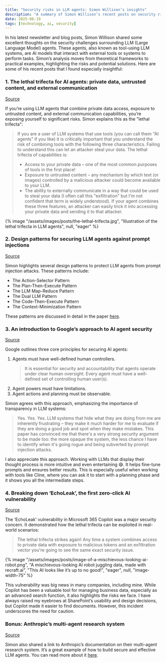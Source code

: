 ```yaml
---
title: "Security risks in LLM agents: Simon Willison’s insights"
description: "A summary of Simon Willison’s recent posts on security risks in LLM agents, including the lethal trifecta, design patterns, and real-world vulnerabilities."
date: 2025-06-19
tags: [technology, ai, security]
---
```


In his latest newsletter and blog posts, Simon Willison shared some excellent thoughts on the security challenges surrounding LLM (Large Language Model) agents. These agents, also known as tool-using LLM systems, are AI models that interact with external tools or systems to perform tasks. Simon’s analysis moves from theoretical frameworks to practical examples, highlighting the risks and potential solutions. Here are some of his recent posts that I found especially insightful:

### 1. The lethal trifecta for AI agents: private data, untrusted content, and external communication
[Source](https://simonwillison.net/2025/Jun/16/the-lethal-trifecta/)

If you’re using LLM agents that combine private data access, exposure to untrusted content, and external communication capabilities, you’re exposing yourself to significant risks. Simon explains this as the "lethal trifecta":

> If you are a user of LLM systems that use tools (you can call them "AI agents" if you like) it is critically important that you understand the risk of combining tools with the following three characteristics. Failing to understand this can let an attacker steal your data. The lethal trifecta of capabilities is:
> - Access to your private data – one of the most common purposes of tools in the first place!
> - Exposure to untrusted content – any mechanism by which text (or images) controlled by a malicious attacker could become available to your LLM.
> - The ability to externally communicate in a way that could be used to steal your data (I often call this "exfiltration" but I'm not confident that term is widely understood).
> If your agent combines these three features, an attacker can easily trick it into accessing your private data and sending it to that attacker.

{% image "/assets/images/posts/the-lethal-trifecta.jpg", "Illustration of the lethal trifecta in LLM agents", null, "eager" %}

### 2. Design patterns for securing LLM agents against prompt injections
[Source](https://simonwillison.net/2025/Jun/13/prompt-injection-design-patterns/)

Simon highlights several design patterns to protect LLM agents from prompt injection attacks. These patterns include:
- The Action-Selector Pattern
- The Plan-Then-Execute Pattern
- The LLM Map-Reduce Pattern
- The Dual LLM Pattern
- The Code-Then-Execute Pattern
- The Context-Minimization Pattern

These patterns are discussed in detail in the paper [here](https://arxiv.org/abs/2506.08837).

### 3. An introduction to Google’s approach to AI agent security
[Source](https://simonwillison.net/2025/Jun/15/ai-agent-security/)

Google outlines three core principles for securing AI agents:
1. Agents must have well-defined human controllers.
   > It is essential for security and accountability that agents operate under clear human oversight. Every agent must have a well-defined set of controlling human user(s).
2. Agent powers must have limitations.
3. Agent actions and planning must be observable.

Simon agrees with this approach, emphasizing the importance of transparency in LLM systems:

> Yes. Yes. Yes. LLM systems that hide what they are doing from me are inherently frustrating – they make it much harder for me to evaluate if they are doing a good job and spot when they make mistakes. This paper has convinced me that there's a very strong security argument to be made too: the more opaque the system, the less chance I have to identify when it's going rogue and being subverted by prompt injection attacks.

I also appreciate this approach. Working with LLMs that display their thought process is more intuitive and even entertaining 😅. It helps fine-tune prompts and ensures better results. This is especially useful when working with tools like Cline, where you can ask it to start with a planning phase and it shows you all the intermediate steps.

### 4. Breaking down ‘EchoLeak’, the first zero-click AI vulnerability
[Source](https://www.aim.security/lp/aim-labs-echoleak-blogpost)

The ‘EchoLeak’ vulnerability in Microsoft 365 Copilot was a major security concern. It demonstrated how the lethal trifecta can be exploited in real-world scenarios:

> The lethal trifecta strikes again! Any time a system combines access to private data with exposure to malicious tokens and an exfiltration vector you're going to see the same exact security issue.

{% image "/assets/images/posts/image-of-a-mischievous-looking-ai-robot.png", "A mischievous-looking AI robot juggling data, made with recraft.ai", "This AI looks like it’s up to no good!", "eager", null, "image-width-75" %}

This vulnerability was big news in many companies, including mine. While Copilot has been a valuable tool for managing business data, especially as an advanced search function, it also highlights the risks we face. I have always raised my eyebrows at SharePoint’s usability and design decisions, but Copilot made it easier to find documents. However, this incident underscores the need for caution.

### Bonus: Anthropic’s multi-agent research system
[Source](https://www.anthropic.com/engineering/built-multi-agent-research-system)

Simon also shared a link to Anthropic’s documentation on their multi-agent research system. It’s a great example of how to build secure and effective LLM agents. You can read more about it [here](https://www.anthropic.com/engineering/built-multi-agent-research-system).
